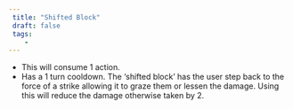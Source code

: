 ```yaml
---
 title: "Shifted Block"
 draft: false
 tags:
    -
---
```

- This will consume 1 action.
 - Has a 1 turn cooldown.
The ‘shifted block’ has the user step back to the force of a strike allowing it to graze them or lessen the damage. Using this will reduce the damage otherwise taken by 2.